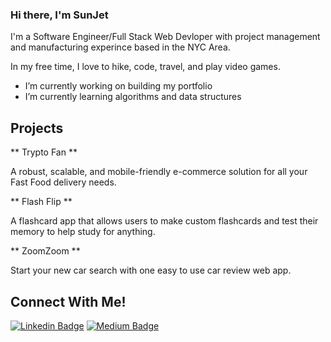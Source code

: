### Hi there, I'm SunJet

I'm a Software Engineer/Full Stack Web Devloper with project management and manufacturing experince based in the NYC Area. 

In my free time, I love to hike, code, travel, and play video games.

- I’m currently working on building my portfolio
- I’m currently learning algorithms and data structures

## Projects 

** Trypto Fan **

A robust, scalable, and mobile-friendly e-commerce solution for all your Fast Food delivery needs.

** Flash Flip **

A flashcard app that allows users to make custom flashcards and test their memory to help study for anything. 

** ZoomZoom **

Start your new car search with one easy to use car review web app.

##  Connect With Me! 

[![Linkedin Badge](https://img.shields.io/badge/-LinkedIn-blue?style=flat&logo=Linkedin&logoColor=white&link=https://www.linkedin.com/in/sunjetliu/)](https://www.linkedin.com/in/sunjetliu/)
[![Medium Badge](https://img.shields.io/badge/-Medium-black?style=flat&logo=Medium&logoColor=white&link=https://sunjetliu.medium.com//)](https://sunjetliu.medium.com/)


        
